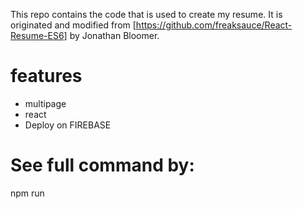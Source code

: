 This repo contains the code that is used to create my resume.
It is originated and modified from [https://github.com/freaksauce/React-Resume-ES6] by Jonathan Bloomer.

# features
- multipage
- react
- Deploy on FIREBASE

# See full command by:
npm run

